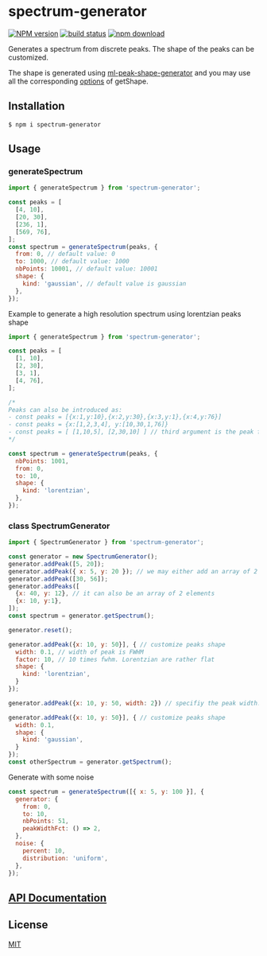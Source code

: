 # spectrum-generator

[![NPM version][npm-image]][npm-url]
[![build status][ci-image]][ci-url]
[![npm download][download-image]][download-url]

Generates a spectrum from discrete peaks. The shape of the peaks can be customized.

The shape is generated using [ml-peak-shape-generator](https://github.com/mljs/peak-shape-generator) and you may use all the corresponding [options](https://mljs.github.io/peak-shape-generator/#getshape) of getShape.

## Installation

`$ npm i spectrum-generator`

## Usage

### generateSpectrum

```js
import { generateSpectrum } from 'spectrum-generator';

const peaks = [
  [4, 10],
  [20, 30],
  [236, 1],
  [569, 76],
];
const spectrum = generateSpectrum(peaks, {
  from: 0, // default value: 0
  to: 1000, // default value: 1000
  nbPoints: 10001, // default value: 10001
  shape: {
    kind: 'gaussian', // default value is gaussian
  },
});
```

Example to generate a high resolution spectrum using lorentzian peaks shape

```js
import { generateSpectrum } from 'spectrum-generator';

const peaks = [
  [1, 10],
  [2, 30],
  [3, 1],
  [4, 76],
];

/*
Peaks can also be introduced as:
- const peaks = [{x:1,y:10},{x:2,y:30},{x:3,y:1},{x:4,y:76}]
- const peaks = {x:[1,2,3,4], y:[10,30,1,76]}
- const peaks = [ [1,10,5], [2,30,10] ] // third argument is the peak fwhm
*/

const spectrum = generateSpectrum(peaks, {
  nbPoints: 1001,
  from: 0,
  to: 10,
  shape: {
    kind: 'lorentzian',
  },
});
```

### class SpectrumGenerator

```js
import { SpectrumGenerator } from 'spectrum-generator';

const generator = new SpectrumGenerator();
generator.addPeak([5, 20]);
generator.addPeak({ x: 5, y: 20 }); // we may either add an array of 2 elements or an object with x,y values
generator.addPeak([30, 56]);
generator.addPeaks([
  {x: 40, y: 12}, // it can also be an array of 2 elements
  {x: 10, y:1},
]);
const spectrum = generator.getSpectrum();

generator.reset();

generator.addPeak({x: 10, y: 50}], { // customize peaks shape
  width: 0.1, // width of peak is FWHM
  factor: 10, // 10 times fwhm. Lorentzian are rather flat
  shape: {
    kind: 'lorentzian',
  }
});

generator.addPeak({x: 10, y: 50, width: 2}) // specifiy the peak width. This is the peak width half height (FWHM)

generator.addPeak({x: 10, y: 50}], { // customize peaks shape
  width: 0.1,
  shape: {
    kind: 'gaussian',
  }
});
const otherSpectrum = generator.getSpectrum();
```

Generate with some noise

```js
const spectrum = generateSpectrum([{ x: 5, y: 100 }], {
  generator: {
    from: 0,
    to: 10,
    nbPoints: 51,
    peakWidthFct: () => 2,
  },
  noise: {
    percent: 10,
    distribution: 'uniform',
  },
});
```

## [API Documentation](https://cheminfo.github.io/spectrum-generator/)

## License

[MIT](./LICENSE)

[npm-image]: https://img.shields.io/npm/v/spectrum-generator.svg
[npm-url]: https://www.npmjs.com/package/spectrum-generator
[ci-image]: https://github.com/cheminfo/spectrum-generator/workflows/Node.js%20CI/badge.svg?branch=main
[ci-url]: https://github.com/cheminfo/spectrum-generator/actions?query=workflow%3A%22Node.js+CI%22
[download-image]: https://img.shields.io/npm/dm/spectrum-generator.svg
[download-url]: https://www.npmjs.com/package/spectrum-generator

```

```

